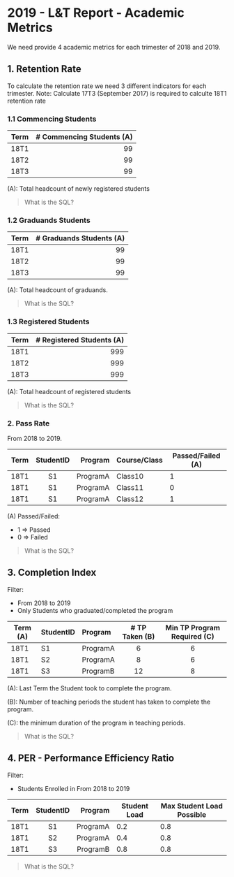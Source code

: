 
# 2019 - L&T Report - Academic Metrics
We need provide 4 academic metrics for each trimester of 2018 and 2019.

## 1. Retention Rate

To calculate the retention rate we need 3 different indicators for each trimester.
Note: Calculate 17T3 (September 2017) is required to calculte 18T1 retention rate 

### 1.1 Commencing Students
| Term      | # Commencing Students (A) |
| --------- | -------------------------:| 
| 18T1      | 99                        | 
| 18T2      | 99                        |
| 18T3      | 99                        |

(A): Total headcount of newly registered students

> What is the SQL?

### 1.2 Graduands Students
| Term      | # Graduands Students (A) |
| --------- | ------------------------:| 
| 18T1      | 99                       | 
| 18T2      | 99                       |
| 18T3      | 99                       |

(A): Total headcount of graduands.

> What is the SQL?

### 1.3 Registered Students
| Term      | # Registered Students (A) |
| --------- | -------------------------:| 
| 18T1      | 999                       | 
| 18T2      | 999                       |
| 18T3      | 999                       |

(A): Total headcount of registered students

> What is the SQL?

### 2. Pass Rate

From 2018 to 2019.

| Term      | StudentID     | Program  | Course/Class | Passed/Failed  (A) |
| --------- |:-------------:| --------:| ------------ | ------------------ |
| 18T1      | S1            | ProgramA | Class10      | 1                  |
| 18T1      | S1            | ProgramA | Class11      | 0                  |
| 18T1      | S1            | ProgramA | Class12      | 1                  |

(A) Passed/Failed:
- 1 => Passed
- 0 => Failed

> What is the SQL?


## 3. Completion Index

Filter:
- From 2018 to 2019
- Only Students who graduated/completed the program

| Term (A)  | StudentID     | Program  | # TP Taken (B) | Min TP Program Required (C) |
| --------- | ------------- |:-------- |:--------------:|:---------------------------:|
| 18T1      | S1            | ProgramA | 6              | 6                           |
| 18T1      | S2            | ProgramA | 8              | 6                           |
| 18T1      | S3            | ProgramB | 12             | 8                           |

(A): Last Term the Student took to complete the program.

(B): Number of teaching periods the student has taken to complete the program.

(C): the minimum duration of the program in teaching periods.

> What is the SQL?

## 4. PER - Performance Efficiency Ratio 

Filter:
- Students Enrolled in From 2018 to 2019

| Term      | StudentID     | Program  | Student Load | Max Student Load Possible |
| --------- |:-------------:| --------:| ------------ | ------------------------- |
| 18T1      | S1            | ProgramA | 0.2          | 0.8                       |
| 18T1      | S2            | ProgramA | 0.4          | 0.8                       |
| 18T1      | S3            | ProgramB | 0.8          | 0.8                       |

> What is the SQL?

